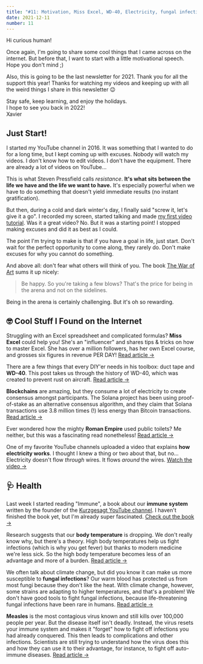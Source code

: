 ```yaml
---
title: "#11: Motivation, Miss Excel, WD-40, Electricity, fungal infections, and more!"
date: 2021-12-11
number: 11
---
```


Hi curious human!

Once again, I'm going to share some cool things that I came across on the internet. But before that, I want to start with a little motivational speech. Hope you don't mind ;)

Also, this is going to be the last newsletter for 2021. Thank you for all the support this year! Thanks for watching my videos and keeping up with all the weird things I share in this newsletter 😉

Stay safe, keep learning, and enjoy the holidays.  
I hope to see you back in 2022!  
Xavier


## Just Start!

I started my YouTube channel in 2016. It was something that I wanted to do for a long time, but I kept coming up with excuses. Nobody will watch my videos. I don't know how to edit videos. I don't have the equipment. There are already a lot of videos on YouTube...

This is what Steven Pressfield calls *resistance*. **It's what sits between the life we have and the life we want to have.** It's especially powerful when we have to do something that doesn't yield immediate results (no instant gratification).

But then, during a cold and dark winter's day, I finally said "screw it, let's give it a go". I recorded my screen, started talking and made [my first video tutorial](https://www.youtube.com/watch&v=g9NbuTcos18). Was it a great video? No. But it was a starting point! I stopped making excuses and did it as best as I could.

The point I'm trying to make is that if you have a goal in life, just start. Don't wait for the perfect opportunity to come along, they rarely do. Don't make excuses for why you cannot do something. 

And above all: don't fear what others will think of you. The book [The War of Art](https://www.amazon.com/War-Art-Through-Creative-Battles/dp/1936891026/ref=sr_1_1?keywords=war%20of%20art&qid=1639150806&sr=8-1) sums it up nicely:

> Be happy. So you're taking a few blows? That's the price for being in the arena and not on the sidelines.

Being in the arena is certainly challenging. But it's oh so rewarding.


## 🤓 Cool Stuff I Found on the Internet

Struggling with an Excel spreadsheet and complicated formulas? **Miss Excel** could help you! She's an "influencer" and shares tips & tricks on how to master Excel. She has over a million followers, has her own Excel course, and grosses six figures in revenue PER DAY! [Read article →](https://www.theverge.com/22807858/tiktok-influencer-microsoft-excel-instagram-decoder-podcast)


There are a few things that every DIY'er needs in his toolbox: duct tape and **WD-40**. This post takes us through the history of WD-40, which was created to prevent rust on aircraft. [Read article →](https://tedium.co/2021/11/26/wd-40-chemical-history/)


**Blockchains** are amazing, but they consume a lot of electricity to create consensus amongst participants. The Solana project has been using proof-of-stake as an alternative consensus algorithm, and they claim that Solana transactions use 3.8 million times (!) less energy than Bitcoin transactions. [Read article →](https://solana.com/news/solana-energy-usage-report-november-2021)


Ever wondered how the mighty **Roman Empire** used public toilets? Me neither, but this was a fascinating read nonetheless! [Read article →](https://www.smithsonianmag.com/history/how-the-ancient-romans-went-to-the-bathroom-180979056/)


One of my favorite YouTube channels uploaded a video that explains **how electricity works**. I thought I knew a thing or two about that, but no... Electricity doesn't flow *through* wires. It flows *around* the wires. [Watch the video →](https://www.youtube.com/watch&v=bHIhgxav9LY)


## 🩺 Health

Last week I started reading "Immune", a book about our **immune system** written by the founder of the [Kurzgesagt YouTube channel](https://www.youtube.com/channel/UCsXVk37bltHxD1rDPwtNM8Q). I haven't finished the book yet, but I'm already super fascinated. [Check out the book →](https://www.amazon.com/Immune-Journey-Mysterious-System-Keeps/dp/0593241312/)


Research suggests that our **body temperature** is dropping. We don't really know why, but there's a theory. High body temperatures help us fight infections (which is why you get fever) but thanks to modern medicine we're less sick. So the high body temperature becomes less of an advantage and more of a burden. [Read article →](https://www.nature.com/articles/d41586-020-00074-9)


We often talk about climate change, but did you know it can make us more susceptible to **fungal infections**? Our warm blood has protected us from most fungi because they don't like the heat. With climate change, however, some strains are adapting to higher temperatures, and that's a problem! We don't have good tools to fight fungal infections, because life-threatening fungal infections have been rare in humans. [Read article →](https://www.wired.com/story/fungi-climate-change-medicine-health/)


**Measles** is the most contagious virus known and still kills over 100,000 people per year. But the disease itself isn't deadly. Instead, the virus resets your immune system and makes it "forget" how to fight off infections you had already conquered. This then leads to complications and other infections. Scientists are still trying to understand how the virus does this and how they can use it to their advantage, for instance, to fight off auto-immune diseases. [Read article →](https://www.bbc.com/future/article/20211112-the-people-with-immune-amnesia)
